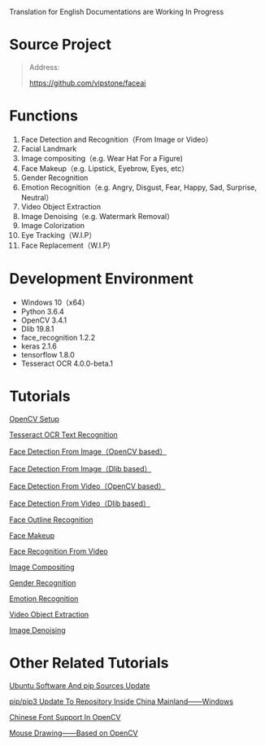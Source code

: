 Translation for English Documentations are Working In Progress

# Source Project

> Address:
>
> https://github.com/vipstone/faceai

# Functions

1. Face Detection and Recognition（From Image or Video）
2. Facial Landmark
3. Image compositing（e.g. Wear Hat For a Figure)
4. Face Makeup（e.g. Lipstick, Eyebrow, Eyes, etc）
5. Gender Recognition
6. Emotion Recognition（e.g. Angry, Disgust, Fear, Happy, Sad, Surprise, Neutral）
7. Video Object Extraction
8. Image Denoising（e.g. Watermark Removal）
9. Image Colorization
10. Eye Tracking（W.I.P）
11. Face Replacement（W.I.P）

#  Development Environment #

- Windows 10（x64）
- Python 3.6.4
- OpenCV 3.4.1
- Dlib 19.8.1
- face_recognition 1.2.2
- keras 2.1.6
- tensorflow 1.8.0
- Tesseract OCR 4.0.0-beta.1


# Tutorials #

[OpenCV Setup](doc-en/settingup.md)

[Tesseract OCR Text Recognition](doc-en/tesseractOCR.md)

[Face Detection From Image（OpenCV based）](doc-en/detectionOpenCV.md)

[Face Detection From Image（Dlib based）](doc-en/detectionDlib.md)

[Face Detection From Video（OpenCV based）](doc-en/videoOpenCV.md)

[Face Detection From Video（Dlib based）](doc-en/videoDlib.md)

[Face Outline Recognition](doc-en/faceRecognitionOutline.md)

[Face Makeup](doc-en/faceRecognitionMakeup.md)

[Face Recognition From Video](doc-en/faceRecognition.md)

[Image Compositing](doc-en/compose.md)

[Gender Recognition](doc-en/gender.md)

[Emotion Recognition](doc-en/emotion.md)

[Video Object Extraction](doc-en/hsv-opencv.md)

[Image Denoising](doc-en/inpaint.md)


# Other Related Tutorials #

[Ubuntu Software And pip Sources Update](doc-en/ubuntuChange.md)

[pip/pip3 Update To Repository Inside China Mainland——Windows](doc-en/pipChange.md)

[Chinese Font Support In OpenCV](doc-en/chinese.md)

[Mouse Drawing——Based on OpenCV](doc-en/opencv/mouse.md)

